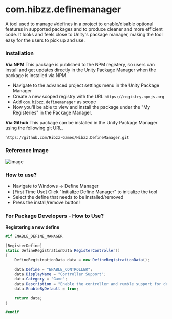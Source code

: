 # com.hibzz.definemanager
 A tool used to manage #defines in a project to enable/disable optional features in supported packages and to produce cleaner and more efficient code. It looks and feels close to Unity's package manager, making the tool easy for the users to pick up and use.
 
 ### Installation
**Via NPM**
This package is published to the NPM registery, so users can install and get updates directly in the Unity Package Manager when the package is installed via NPM.
- Navigate to the advanced project settings menu in the Unity Package Manager
- Create a new scoped registry with the URL `https://registry.npmjs.org`
- Add `com.hibzz.definemanager` as scope
- Now you'll be able to view and install the package under the "My Registeries" in the Package Manager.

**Via Github**
This package can be installed in the Unity Package Manager using the following git URL.
```
https://github.com/Hibzz-Games/Hibzz.DefineManager.git
```

### Reference Image
![image](https://user-images.githubusercontent.com/37605842/168430623-b73c373e-3397-4b69-a818-10d610f69a4c.png)

### How to use?
- Navigate to Windows -> Define Manager
- [First Time Use] Click "Initialize Define Manager" to initialize the tool
- Select the define that needs to be installed/removed
- Press the install/remove button!

### For Package Developers - How to Use?

**Registering a new define**
```c#
#if ENABLE_DEFINE_MANAGER

[RegisterDefine]
static DefineRegistrationData RegisterController()
{
    DefineRegistrationData data = new DefineRegistrationData();
    
    data.Define = "ENABLE_CONTROLLER";
    data.DisplayName = "Controller Support";
    data.Category = "Game";
    data.Description = "Enable the controller and rumble support for devices that support Xbox controllers. ";
    data.EnableByDefault = true;
    
    return data;
}

#endif
```

